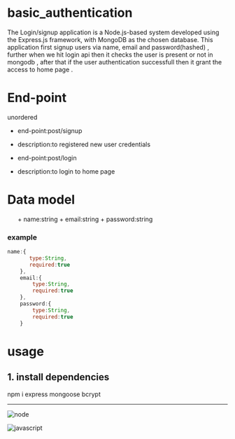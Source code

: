 # basic_authentication
The Login/signup application is a Node.js-based system developed using the Express.js framework, with MongoDB as the chosen database. This application first signup users via name, email and password(hashed) , further when we hit login api then it checks the user is present or not in mongodb , after that if the user authentication successfull then it grant the access to home page .

# End-point
unordered
  + end-point:post/signup
  + description:to registered new user credentials

  + end-point:post/login
  + description:to login to home page
 

# Data model
<ul>
 + name:string
 + email:string
 + password:string 
</ul>

<h3>example</h3>

``` js
name:{
       type:String,
       required:true   
    },
    email:{
        type:String,
        required:true 
    },
    password:{
        type:String,
        required:true 
    }
```


# usage

<h2>1. install dependencies</h2>
npm i express mongoose bcrypt

---

![node]([https://banner2.cleanpng.com/20180426/lwq/kisspng-computer-icons-login-management-user-5ae155f3386149.6695613615247170432309.jpg](https://upload.wikimedia.org/wikipedia/commons/thumb/d/d9/Node.js_logo.svg/1200px-Node.js_logo.svg.png))

![javascript](https://upload.wikimedia.org/wikipedia/commons/6/6a/JavaScript-logo.png)



